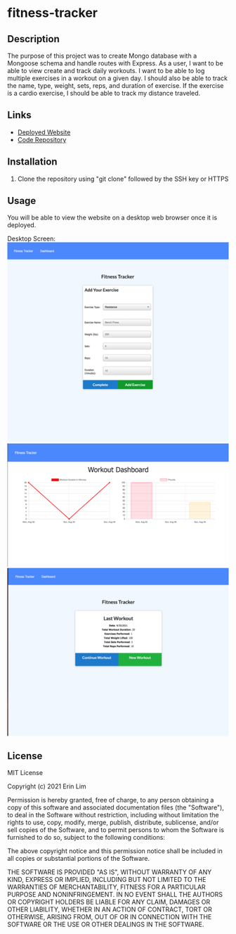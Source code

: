 # fitness-tracker

## Description

The purpose of this project was to create Mongo database with a Mongoose schema and handle routes with Express. As a user, I want to be able to view create and track daily workouts. I want to be able to log multiple exercises in a workout on a given day. I should also be able to track the name, type, weight, sets, reps, and duration of exercise. If the exercise is a cardio exercise, I should be able to track my distance traveled.
## Links
- [Deployed Website](https://fitnesstracker-el.herokuapp.com/)
- [Code Repository](https://github.com/erinlim2001/fitness-tracker)

## Installation

1. Clone the repository using "git clone" followed by the SSH key or HTTPS 

## Usage

You will be able to view the website on a desktop web browser once it is deployed.

Desktop Screen:
![Fitness Tracker](./assets/1.png)
![Fitness Tracker](./assets/2.png)
![Fitness Tracker](./assets/3.png)


## License

MIT License

Copyright (c) 2021 Erin Lim

Permission is hereby granted, free of charge, to any person obtaining a copy
of this software and associated documentation files (the "Software"), to deal
in the Software without restriction, including without limitation the rights
to use, copy, modify, merge, publish, distribute, sublicense, and/or sell
copies of the Software, and to permit persons to whom the Software is
furnished to do so, subject to the following conditions:

The above copyright notice and this permission notice shall be included in all
copies or substantial portions of the Software.

THE SOFTWARE IS PROVIDED "AS IS", WITHOUT WARRANTY OF ANY KIND, EXPRESS OR
IMPLIED, INCLUDING BUT NOT LIMITED TO THE WARRANTIES OF MERCHANTABILITY,
FITNESS FOR A PARTICULAR PURPOSE AND NONINFRINGEMENT. IN NO EVENT SHALL THE
AUTHORS OR COPYRIGHT HOLDERS BE LIABLE FOR ANY CLAIM, DAMAGES OR OTHER
LIABILITY, WHETHER IN AN ACTION OF CONTRACT, TORT OR OTHERWISE, ARISING FROM,
OUT OF OR IN CONNECTION WITH THE SOFTWARE OR THE USE OR OTHER DEALINGS IN THE
SOFTWARE.